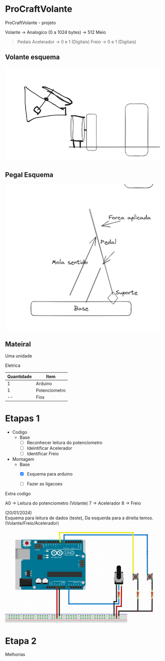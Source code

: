 # ProCraftVolante
ProCraftVolante - projeto

Volante -> Analogico (0 a 1024 bytes) -> 512 Meio

> Pedais
	 Acelerador -> 0 e 1 (Digitais)
	 Freio -> 0 e 1 (Digitais)


## Volante esquema

![Alt Text](./img/EsquemaVolante.png)

## Pegal Esquema
![Alt Text](./img/EsquemaPedais.png)


## Mateiral


Uma unidade

Eletrica

| Quantidade | Item |
| ---- | ---- |
| 1 | Arduino |
| 1 | Potenciometro |
| -- | Fios |





# Etapas 1



- Codigo
	- Base
		- [ ] Reconhecer leitura do potenciometro
		- [ ] Ideintificar Acelerador
		- [ ] Identificar Freio
- Montagem
	- Base
		- [X] Esquema para arduino
		- [ ] Fazer as ligacoes



Extra codigo

A0 -> Leitura do potenciometro (Volante)
7 -> Acelerador 
8 -> Freio

(20/01/2024)<br>
Esquema para leitura de dados (teste),
Da esquerda para a direita temos. (Volante/Freio/Acelerador)
![Alt Text](./img/EsquemaV1.jpg)




# Etapa 2

Melhorias


